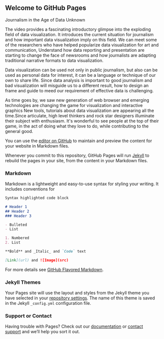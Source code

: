 ## Welcome to GitHub Pages

Journalism in the Age of Data Unknown

The video provides a fascinating introductory glimpse into the exploding field of data visualization. It introduces the current situation for journalism and how important data visualization imply on this field. We can meet some of the researchers who have helped popularize data visualization for art and communication, Understand how data reporting and presentation are starting to change the face of newsrooms and how journalists are adapting traditional narrative formats to data visualization.

Data visualization can be used not only in public journalism, but also can be used as personal data for interest, it can be a language or technique of our own to share life. Since data analysis is important to good journalism and bad visualization will misguide us to a different result, how to design an frame and guide to meed our requirement of effective data is challenging.

As time goes by, we saw new generation of web browser and emerging technologies are changing the game for visualization and interactive graphics New tools, tutorials about data visualization are appearing all the time.Since articulate, high level thinkers and rock star designers illuminate their subject with enthusiasm. It's wonderful to see people at the top of their game, in the act of doing what they love to do, while contributing to the general good.


You can use the [editor on GitHub](https://github.com/MengZhang2021/DataVisualization/edit/gh-pages/index.md) to maintain and preview the content for your website in Markdown files.

Whenever you commit to this repository, GitHub Pages will run [Jekyll](https://jekyllrb.com/) to rebuild the pages in your site, from the content in your Markdown files.

### Markdown

Markdown is a lightweight and easy-to-use syntax for styling your writing. It includes conventions for

```markdown
Syntax highlighted code block

# Header 1
## Header 2
### Header 3

- Bulleted
- List

1. Numbered
2. List

**Bold** and _Italic_ and `Code` text

[Link](url) and ![Image](src)
```

For more details see [GitHub Flavored Markdown](https://guides.github.com/features/mastering-markdown/).

### Jekyll Themes

Your Pages site will use the layout and styles from the Jekyll theme you have selected in your [repository settings](https://github.com/MengZhang2021/DataVisualization/settings/pages). The name of this theme is saved in the Jekyll `_config.yml` configuration file.

### Support or Contact

Having trouble with Pages? Check out our [documentation](https://docs.github.com/categories/github-pages-basics/) or [contact support](https://support.github.com/contact) and we’ll help you sort it out.
